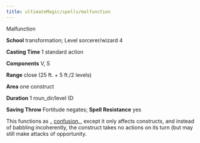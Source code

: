 ```yaml
---
title: ultimateMagic/spells/malfunction
---
```

Malfunction

**School** transformation; Level sorcerer/wizard 4

**Casting Time** 1 standard action

**Components** V, S

**Range** close (25 ft. + 5 ft./2 levels)

**Area** one construct

**Duration** 1 roun_dir/level (D

**Saving Throw** Fortitude negates; **Spell Resistance** yes

This functions as _ [confusion](spell_dir/confusion#_confusion)_, except it only affects constructs, and instead of babbling incoherently, the construct takes no actions on its turn (but may still make attacks of opportunity.

